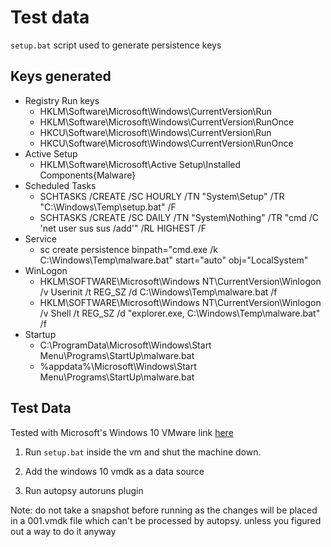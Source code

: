 # Test data

`setup.bat` script used to generate persistence keys

## Keys generated
- Registry Run keys
    - HKLM\Software\Microsoft\Windows\CurrentVersion\Run
    - HKLM\Software\Microsoft\Windows\CurrentVersion\RunOnce
    - HKCU\Software\Microsoft\Windows\CurrentVersion\Run
    - HKCU\Software\Microsoft\Windows\CurrentVersion\RunOnce
- Active Setup
    - HKLM\Software\Microsoft\Active Setup\Installed Components\{Malware}
- Scheduled Tasks
    - SCHTASKS /CREATE /SC HOURLY /TN "System\Setup" /TR "C:\Windows\Temp\setup.bat" /F
    - SCHTASKS /CREATE /SC DAILY /TN "System\Nothing" /TR "cmd /C 'net user sus sus /add'" /RL HIGHEST /F
- Service
    - sc create persistence binpath="cmd.exe /k C:\Windows\Temp\malware.bat" start="auto" obj="LocalSystem"
- WinLogon
    - HKLM\SOFTWARE\Microsoft\Windows NT\CurrentVersion\Winlogon /v Userinit /t REG_SZ /d C:\Windows\Temp\malware.bat /f
    - HKLM\SOFTWARE\Microsoft\Windows NT\CurrentVersion\Winlogon /v Shell /t REG_SZ /d "explorer.exe, C:\Windows\Temp\malware.bat" /f
- Startup
	- C:\ProgramData\Microsoft\Windows\Start Menu\Programs\StartUp\malware.bat
	- %appdata%\Microsoft\Windows\Start Menu\Programs\StartUp\malware.bat

## Test Data

Tested with Microsoft's Windows 10 VMware link [here](https://developer.microsoft.com/en-us/windows/downloads/virtual-machines/)

1. Run `setup.bat` inside the vm and shut the machine down.

2. Add the windows 10 vmdk as a data source

3. Run autopsy autoruns plugin

Note: do not take a snapshot before running as the changes will be placed in a 001.vmdk file which can't be processed by autopsy. 
unless you figured out a way to do it anyway